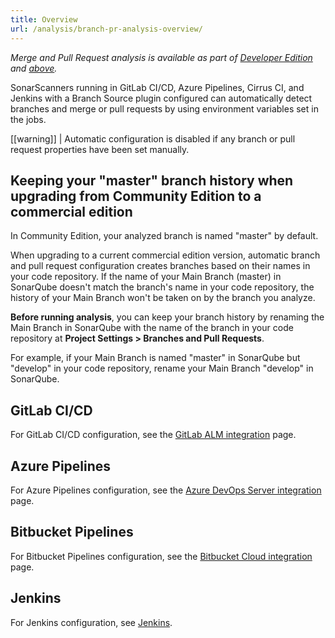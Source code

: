 ```yaml
---
title: Overview
url: /analysis/branch-pr-analysis-overview/
---
```


_Merge and Pull Request analysis is available as part of [Developer Edition](https://redirect.sonarsource.com/editions/developer.html) and [above](https://www.sonarsource.com/plans-and-pricing/)._

SonarScanners running in GitLab CI/CD, Azure Pipelines, Cirrus CI, and Jenkins with a Branch Source plugin configured can automatically detect branches and merge or pull requests by using environment variables set in the jobs.

[[warning]]
| Automatic configuration is disabled if any branch or pull request properties have been set manually.

## Keeping your "master" branch history when upgrading from Community Edition to a commercial edition

In Community Edition, your analyzed branch is named "master" by default. 

When upgrading to a current commercial edition version, automatic branch and pull request configuration creates branches based on their names in your code repository. If the name of your Main Branch (master) in SonarQube doesn't match the branch's name in your code repository, the history of your Main Branch won't be taken on by the branch you analyze. 

**Before running analysis**, you can keep your branch history by renaming the Main Branch in SonarQube with the name of the branch in your code repository at **Project Settings > Branches and Pull Requests**. 

For example, if your Main Branch is named "master" in SonarQube but "develop" in your code repository, rename your Main Branch "develop" in SonarQube.

## GitLab CI/CD
For GitLab CI/CD configuration, see the [GitLab ALM integration](/analysis/gitlab-integration/) page.

## Azure Pipelines
For Azure Pipelines configuration, see the [Azure DevOps Server integration](/analysis/azuredevops-integration/) page.

## Bitbucket Pipelines
For Bitbucket Pipelines configuration, see the [Bitbucket Cloud integration](/analysis/bitbucket-cloud-integration/) page.

## Jenkins
For Jenkins configuration, see [Jenkins](/analysis/jenkins/).